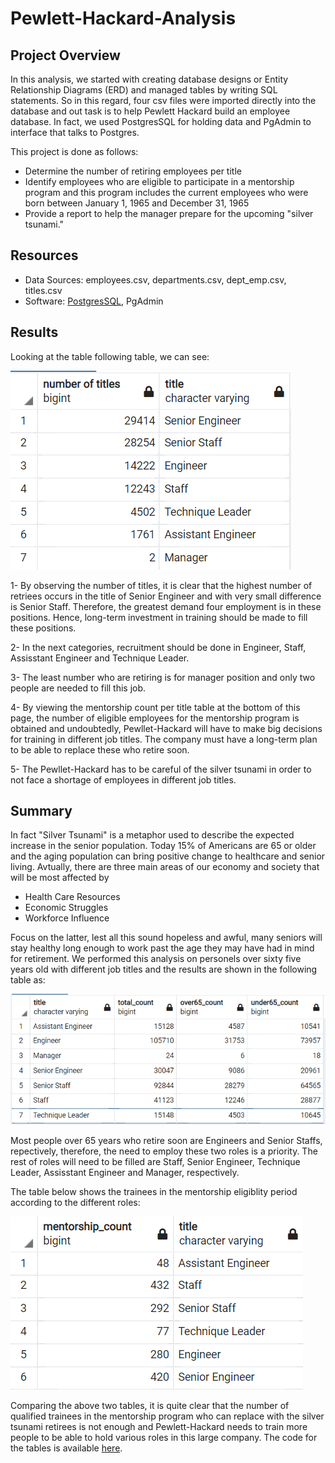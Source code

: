 # Pewlett-Hackard-Analysis

## Project Overview
In this analysis, we started with creating database designs or Entity Relationship Diagrams (ERD) and managed tables by writing SQL statements. 
So in this regard, four csv files were imported directly into the database and out task is to help Pewlett Hackard build an employee database. 
In fact, we used PostgresSQL for holding data and PgAdmin to interface that talks to Postgres. 

This project is done as follows: 
   - Determine the number of retiring employees per title
   - Identify employees who are eligible to participate in a mentorship program and this program includes the current employees who were born between January 1, 1965 and December 31, 1965
   - Provide a report to help the manager prepare for the upcoming "silver tsunami."

## Resources
- Data Sources: employees.csv, departments.csv, dept_emp.csv, titles.csv
- Software: [PostgresSQL](https://www.enterprisedb.com/downloads/postgres-postgresql-downloads), PgAdmin

## Results
Looking at the table following table, we can see:



![here](https://github.com/halmasieh/Pewlett-Hackard-Analysis/blob/main/retiring_%20titles.PNG)



1- By observing the number of titles, it is clear that the highest number of retriees occurs in the title of Senior Engineer and with very small 
difference is Senior Staff. Therefore, the greatest demand four employment is in these positions. Hence, long-term investment in training should be made
to fill these positions. 

2- In the next categories, recruitment should be done in Engineer, Staff, Assisstant Engineer and Technique Leader.

3- The least number who are retiring is for manager position and only two people are needed to fill this job.

4- By viewing the mentorship count per title table at the bottom of this page, the number of eligible employees for the mentorship program is obtained and undoubtedly, Pewllet-Hackard will have to make big decisions for training in different job titles. The company must have a long-term plan to be able to replace these who retire soon. 

5- The Pewllet-Hackard has to be careful of the silver tsunami in order to not face a shortage of employees in different job titles.


## Summary

In fact "Silver Tsunami" is a metaphor used to describe the expected increase in the senior population. Today 15% of Americans are 65 or older and the aging population
can bring positive change to healthcare and senior living. Avtually, there are three main areas of our economy and society that will be most affected by 
- Health Care Resources
- Economic Struggles
- Workforce Influence

Focus on the latter, lest all this sound hopeless and awful, many seniors will stay healthy long enough to work past the age they may have had in mind for retirement. 
We performed this analysis on personels over sixty five years old with different job titles and the results are shown in the following table as:



![here](https://github.com/halmasieh/Pewlett-Hackard-Analysis/blob/main/silver_tsunami.PNG)



Most people over 65 years who retire soon are Engineers and Senior Staffs, repectively, therefore, the need to employ these two roles is a priority.
The rest of roles will need to be filled are Staff, Senior Engineer, Technique Leader, Assisstant Engineer and Manager, respectively.

The table below shows the trainees in the mentorship eligiblity period according to the different roles:



![here](https://github.com/halmasieh/Pewlett-Hackard-Analysis/blob/main/mentorship_eligiblity_count.PNG)



Comparing the above two tables, it is quite clear that the number of qualified trainees in the mentorship program who can replace with 
the silver tsunami retirees is not enough and Pewlett-Hackard needs to train more people to be able to hold various roles in this large company.
The code for the tables is available [here](https://github.com/halmasieh/Pewlett-Hackard-Analysis/blob/main/silver_tsunami.sql).   
















